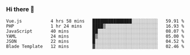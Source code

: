 ### Hi there 👋

<!--START_SECTION:waka-->

```text
Vue.js           4 hrs 58 mins   ███████████████░░░░░░░░░░   59.91 %
PHP              1 hr 24 mins    ████▒░░░░░░░░░░░░░░░░░░░░   16.93 %
JavaScript       40 mins         ██░░░░░░░░░░░░░░░░░░░░░░░   08.07 %
YAML             24 mins         █▒░░░░░░░░░░░░░░░░░░░░░░░   05.00 %
JSON             22 mins         █░░░░░░░░░░░░░░░░░░░░░░░░   04.52 %
Blade Template   12 mins         ▓░░░░░░░░░░░░░░░░░░░░░░░░   02.46 %
```

<!--END_SECTION:waka-->

<!--
**Jonas-VanHaeken/Jonas-VanHaeken** is a ✨ _special_ ✨ repository because its `README.md` (this file) appears on your GitHub profile.

Here are some ideas to get you started:

- 🔭 I’m currently working on ...
- 🌱 I’m currently learning ...
- 👯 I’m looking to collaborate on ...
- 🤔 I’m looking for help with ...
- 💬 Ask me about ...
- 📫 How to reach me: ...
- 😄 Pronouns: ...
- ⚡ Fun fact: ...
-->
